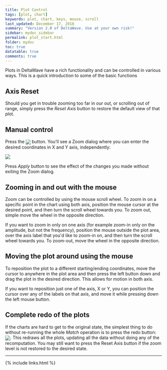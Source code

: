 ```yaml
---
title: Plot Control
tags: [plot, chart]
keywords: plot, chart, keys, mouse, scroll
last_updated: December 17, 2018
summary: "Version 2.0 of DeltaWave. Use at your own risk!"
sidebar: mydoc_sidebar
permalink: plot_start.html
folder: mydoc
toc: true
datatable: true
comments: true
---
```


Plots in DeltaWave have a rich functionality and can be controlled in various ways. This is a quick introduction to some of the basic functions

## Axis Reset

Should you get in trouble zooming too far in our out, or scrolling out of range, simply press the *Reset Axis* button to restore the default view of that plot.

## Manual control

Press the <img src="images/img7.png" style="vertical-align: middle" /> button. You'll see a Zoom dialog where you can enter the desired coordinates in X and Y axis, independently:

<img src="images/img8.png" style="vertical-align: middle" />

Press *Apply* button to see the effect of the changes you made without exiting the Zoom dialog.

## Zooming in and out with the mouse

Zoom can be controlled by using the mouse scroll wheel. To zoom in on a specific point in the chart using both axis, position the mouse cursor at the desired point, and then turn the scroll wheel towards you. To zoom out, simple move the wheel in the opposite direction.

If you want to zoom in only on one axis (for example zoom-in only on the amplitude, but not the frequency), position the mouse outside the plot area, over the axis label that you'd like to zoom-in on, and then turn the scroll wheel towards you. To zoom-out, move the wheel in the opposite direction.

## Moving the plot around using the mouse

To reposition the plot to a different starting/ending coordinates, move the cursor to anywhere in the plot area and then press the left button down and drag the plot in the desired direction. This allows for motion in both axis.

If you want to reposition just one of the axis, X or Y, you can position the cursor over any of the labels on that axis, and move it while pressing down the left mouse button.

## Complete redo of the plots

If the charts are hard to get to the original state, the simplest thing to do without re-running the whole *Match* operation is to press the redo button: <img src="images/img10.png" style="vertical-align: middle" />. This redraws all the plots, updating all the data without doing any of the recomputation. You may still want to press the Reset Axis button if the zoom level is not restored to the desired state.

___
{% include links.html %}
